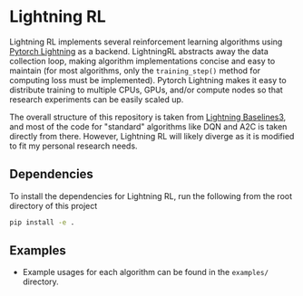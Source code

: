 # Lightning RL

Lightning RL implements several reinforcement learning algorithms using [Pytorch Lightning](https://www.pytorchlightning.ai/) as a backend. LightningRL abstracts away the data collection loop, making algorithm implementations concise and easy to maintain (for most algorithms, only the ```training_step()``` method for computing loss must be implemented). Pytorch Lightning makes it easy to distribute training to multiple CPUs, GPUs, and/or compute nodes so that research experiments can be easily scaled up.

The overall structure of this repository is taken from [Lightning Baselines3](https://github.com/HenryJia/lightning-baselines3), and most of the code for "standard" algorithms like DQN and A2C is taken directly from there. However, Lightning RL will likely diverge as it is modified to fit my personal research needs.

## Dependencies

To install the dependencies for Lightning RL, run the following from the root directory of this project

```bash
pip install -e .
```

## Examples

- Example usages for each algorithm can be found in the ```examples/``` directory. 